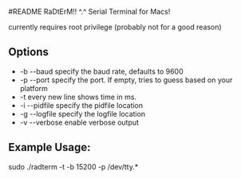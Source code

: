 #README
RaDtErM!! ^.^
Serial Terminal for Macs!

currently requires root privilege (probably not for a good reason)

## Options
* -b --baud <num>      specify the baud rate, defaults to 9600
* -p --port <path>     specify the port. If empty, tries to guess based on your platform
* -t                   every new line shows time in ms.
* -i --pidfile <path>  specify the pidfile location
* -g --logfile <path>  specify the logfile location
* -v --verbose         enable verbose output

## Example Usage:
sudo ./radterm -t -b 15200 -p /dev/tty.*